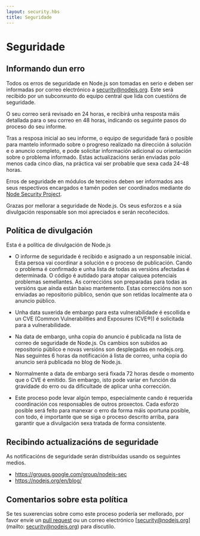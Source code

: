 ```yaml
---
layout: security.hbs
title: Seguridade
---
```


# Seguridade

## Informando dun erro

Todos os erros de seguridade en Node.js son tomadas en serio e deben ser informadas por correo electrónico a
[security@nodejs.org](mailto:security@nodejs.org).
Este será recibido por un subconxunto do equipo central que lida con cuestións de seguridade.

O seu correo será revisado en 24 horas, e recibirá unha resposta máis detallada para o seu correo en 48 horas,
indicando os seguinte pasos do proceso do seu informe.

Tras a resposa inicial ao seu informe, o equipo de seguridade fará o posible para mantelo informado sobre o progreso
realizado na dirección á solución e o anuncio completo, e pode solicitar información adicional ou orientación sobre o
problema informado.
Estas actualizacións serán enviadas polo menos cada cinco días, na práctica vai ser probable que sexa cada 24-48
horas.

Erros de seguridade en módulos de terceiros deben ser informados aos seus respectivos encargados e tamén poden ser
coordinados mediante do [Node Security Project](https://nodesecurity.io).

Grazas por mellorar a seguridade de Node.js. Os seus esforzos e a súa divulgación responsable son moi apreciados e
serán recoñecidos.

## Política de divulgación

Esta é a política de divulgación de Node.js

* O informe de seguridade é recibido e asignado a un responsable inicial. Esta persoa vai coordinar a solución
e o proceso de publicación. Cando o problema é confirmado e unha lista de todas as versións afectadas é determinada.
O código é autidado para atopar calquea potenciais problemas semellantes. As correccións son preparadas para todas
as versións que aínda están baixo mantemento. Estas correccións non son enviadas ao repositorio público, senón que
son retidas localmente ata o anuncio público.

* Unha data suxerida de embargo para esta vulnerabilidade é escollida e un CVE (Common Vulnerabilities and Exposures (CVE®))
é solicitada para a vulnerabilidade.

* Na data de embargo, unha copia do anuncio é publicada na lista de correo de seguridade de Node.js. Os cambios son subidos ao repositorio público e novas versións son desplegadas en nodejs.org. Nas seguintes 6 horas da notificación á lista de correo, unha copia do anuncio será publicada no blog de Node.js.

* Normalmente a data de embargo será fixada 72 horas desde o momento que o CVE é emitido. Sin embargo, isto pode
variar en función da gravidade do erro ou da dificultade de aplicar unha corrección.

* Este proceso pode levar algún tempo, especialmente cando é requerida coordinación cos responsables de outros
proxectos. Cada esforzo posible será feito para manexar o erro da forma máis oportuna posible, con todo, é
importante que se siga o proceso descrito arriba, para garantir que a divulgación sexa tratada de forma
consistente.

## Recibindo actualizacións de seguridade

As notificacións de seguridade serán distribuídas usando os seguintes medios.

* <https://groups.google.com/group/nodejs-sec>
* <https://nodejs.org/en/blog/>

## Comentarios sobre esta política

Se tes suxerencias sobre como este proceso podería ser mellorado, por favor envíe un [pull request](https://github.com/nodejs/nodejs.org)
ou un correo electrónico [security@nodejs.org] (mailto: security@nodejs.org) para discutilo.
